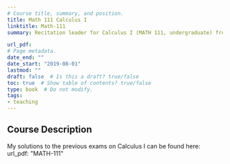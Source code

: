 ```yaml
---
# Course title, summary, and position.
title: Math 111 Calculus I
linktitle: Math-111 
summary: Recitation leader for Calculus I (MATH 111, undergraduate) from Fall 2019-Spring 2022.

url_pdf: 
# Page metadata.
date_end: ""
date_start: "2019-08-01"
lastmod: ""
draft: false  # Is this a draft? true/false
toc: true  # Show table of contents? true/false
type: book  # Do not modify.
tags: 
- teaching
---
```


## Course Description

My solutions to the previous exams on Calculus I can be found here:
url_pdf: "MATH-111"